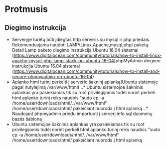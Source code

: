 # Protmusis


## Diegimo instrukcija

* Serveryje turėtų būti įdiegtas http serveris su mysql ir php priedais. Rekomenduojama naudoti LAMP(Linux,Apache,mysql,php) paketą. Detali Lamp paketo diegimo instrukcija Ubuntu 16.04 sistemai (https://www.digitalocean.com/community/tutorials/how-to-install-linux-apache-mysql-php-lamp-stack-on-ubuntu-16-04)phpMyAdmin diegimo instrukcija Ubuntu 16.04 sistemai
(https://www.digitalocean.com/community/tutorials/how-to-install-and-secure-phpmyadmin-on-ubuntu-16-04)
* Aplanko html turinį perkelti į serverio šakninį aplanką(Ubuntu sistemoje pagal nutylėjimą /var/www/html)
..* Ubuntu sistemojoe šakninis aplankas yra pasiekiamas tik su root privilegijomis todėl norint perkeli html aplanko turinį reiks naudois "sudo cp -a /home/user/downloads/html/. /var/www/html" /home/user/downloads/html/ pakeičiant nuoroda į html aplanką
..* Naudojant phpmyadmin priedu importuoti į serverį info.sql duomenų bazės šabloną
* Ubuntu sistemojoe šakninis aplankas yra pasiekiamas tik su root privilegijomis todėl norint perkeli html aplanko turinį reiks naudois "sudo cp -a /home/user/downloads/html/. /var/www/html" /home/user/downloads/html/ pakeičiant nuoroda į html aplanką
